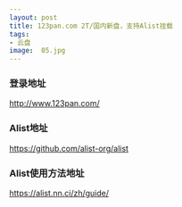 ```yaml
---
layout: post
title: 123pan.com 2T/国内新盘，支持Alist挂载
tags:
- 云盘
image:  05.jpg
---
```




### 登录地址<br>
http://www.123pan.com/


### Alist地址<br>
https://github.com/alist-org/alist

### Alist使用方法地址<br>
https://alist.nn.ci/zh/guide/

